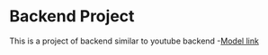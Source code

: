 # Backend Project

This is a project of backend similar to youtube backend
-[Model link](https://app.eraser.io/workspace/YtPqZ1VogxGy1jzIDkzj)   
